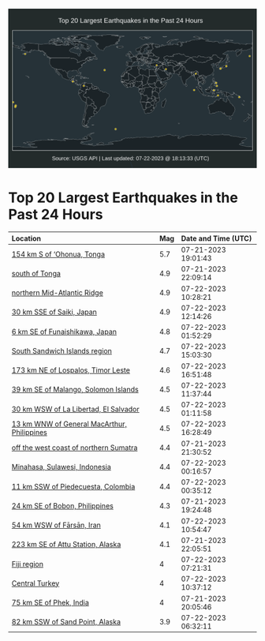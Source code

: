 ![Map](./map.png)

# Top 20 Largest Earthquakes in the Past 24 Hours

| Location | Mag | Date and Time (UTC) |
|:---|:---|:---|
| [154 km S of ‘Ohonua, Tonga](https://earthquake.usgs.gov/earthquakes/eventpage/us7000khgr) | 5.7 | 07-21-2023 19:01:43 |
| [south of Tonga](https://earthquake.usgs.gov/earthquakes/eventpage/us7000khig) | 4.9 | 07-21-2023 22:09:14 |
| [northern Mid-Atlantic Ridge](https://earthquake.usgs.gov/earthquakes/eventpage/us7000khla) | 4.9 | 07-22-2023 10:28:21 |
| [30 km SSE of Saiki, Japan](https://earthquake.usgs.gov/earthquakes/eventpage/us7000khm4) | 4.9 | 07-22-2023 12:14:26 |
| [6 km SE of Funaishikawa, Japan](https://earthquake.usgs.gov/earthquakes/eventpage/us7000khj2) | 4.8 | 07-22-2023 01:52:29 |
| [South Sandwich Islands region](https://earthquake.usgs.gov/earthquakes/eventpage/us7000khmu) | 4.7 | 07-22-2023 15:03:30 |
| [173 km NE of Lospalos, Timor Leste](https://earthquake.usgs.gov/earthquakes/eventpage/us7000khn7) | 4.6 | 07-22-2023 16:51:48 |
| [39 km SE of Malango, Solomon Islands](https://earthquake.usgs.gov/earthquakes/eventpage/us7000khly) | 4.5 | 07-22-2023 11:37:44 |
| [30 km WSW of La Libertad, El Salvador](https://earthquake.usgs.gov/earthquakes/eventpage/us7000khiy) | 4.5 | 07-22-2023 01:11:58 |
| [13 km WNW of General MacArthur, Philippines](https://earthquake.usgs.gov/earthquakes/eventpage/us7000khn9) | 4.5 | 07-22-2023 16:28:49 |
| [off the west coast of northern Sumatra](https://earthquake.usgs.gov/earthquakes/eventpage/us7000khi5) | 4.4 | 07-21-2023 21:30:52 |
| [Minahasa, Sulawesi, Indonesia](https://earthquake.usgs.gov/earthquakes/eventpage/us7000khiq) | 4.4 | 07-22-2023 00:16:57 |
| [11 km SSW of Piedecuesta, Colombia](https://earthquake.usgs.gov/earthquakes/eventpage/us7000khit) | 4.4 | 07-22-2023 00:35:12 |
| [24 km SE of Bobon, Philippines](https://earthquake.usgs.gov/earthquakes/eventpage/us7000khh5) | 4.3 | 07-21-2023 19:24:48 |
| [54 km WSW of Fārsān, Iran](https://earthquake.usgs.gov/earthquakes/eventpage/us7000khlf) | 4.1 | 07-22-2023 10:54:47 |
| [223 km SE of Attu Station, Alaska](https://earthquake.usgs.gov/earthquakes/eventpage/us7000khi9) | 4.1 | 07-21-2023 22:05:51 |
| [Fiji region](https://earthquake.usgs.gov/earthquakes/eventpage/us7000khkh) | 4 | 07-22-2023 07:21:31 |
| [Central Turkey](https://earthquake.usgs.gov/earthquakes/eventpage/us7000khlb) | 4 | 07-22-2023 10:37:12 |
| [75 km SE of Phek, India](https://earthquake.usgs.gov/earthquakes/eventpage/us7000khhf) | 4 | 07-21-2023 20:05:46 |
| [82 km SSW of Sand Point, Alaska](https://earthquake.usgs.gov/earthquakes/eventpage/us7000khk9) | 3.9 | 07-22-2023 06:32:11 |
